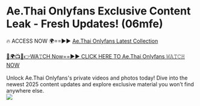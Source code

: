 # Ae.Thai Onlyfans Exclusive Content Leak - Fresh Updates! (06mfe)

🔥 ACCESS NOW 🌍==►► <a href="https://tinyurl.com/kvy9nzfs" rel="nofollow">Ae.Thai Onlyfans Latest Collection</a>
<br><br>
[🔴🌍📺📱👉WA𝚃CH Now==►► CLICK HERE TO Ae.Thai Onlyfans 𝚆𝙰𝚃𝙲𝙷 NOW](https://tinyurl.com/kvy9nzfs)
<br><br>
Unlock Ae.Thai Onlyfans's private videos and photos today! Dive into the newest 2025 content updates and explore exclusive material you won’t find anywhere else.
<br>
<a href="https://tinyurl.com/kvy9nzfs" rel="nofollow" data-target="animated-image.originalLink"><img src="https://camo.githubusercontent.com/8a4f000d20f83aca3bf7ec5f350d767afa0574a8a352519fd8cfa583a6f93a33/68747470733a2f2f692e696d6775722e636f6d2f644a486b345a712e676966" data-canonical-src="https://i.imgur.com/dJHk4Zq.gif" style="max-width: 100%; display: inline-block;" data-target="animated-image.originalImage"></a>
<br>
